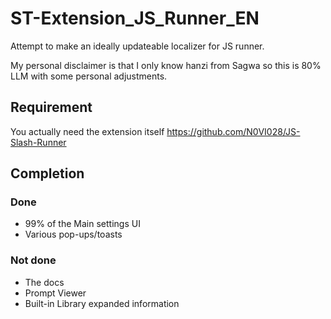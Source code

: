 # ST-Extension_JS_Runner_EN
Attempt to make an ideally updateable localizer for JS runner.

My personal disclaimer is that I only know hanzi from Sagwa so this is 80% LLM with some personal adjustments.

## Requirement
You actually need the extension itself
https://github.com/N0VI028/JS-Slash-Runner

## Completion 
### Done
- 99% of the Main settings UI
- Various pop-ups/toasts

### Not done
- The docs
- Prompt Viewer
-  Built-in Library expanded information
